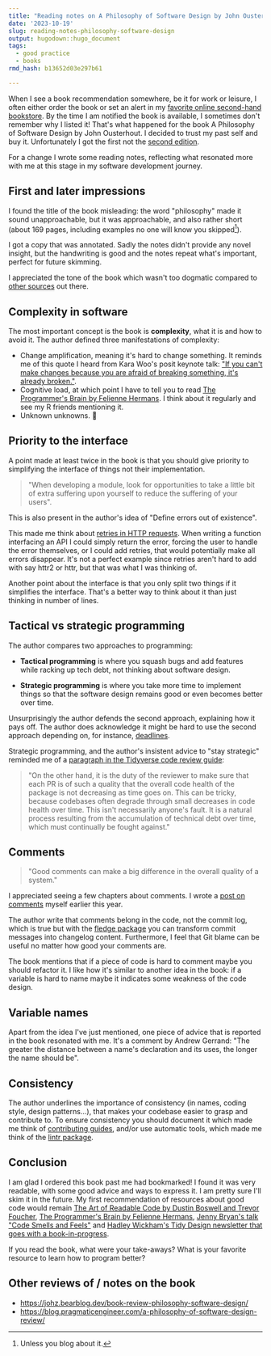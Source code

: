 ```yaml
---
title: "Reading notes on A Philosophy of Software Design by John Ousterhout"
date: '2023-10-19'
slug: reading-notes-philosophy-software-design
output: hugodown::hugo_document
tags:
  - good practice
  - books
rmd_hash: b13652d03e297b61

---
```


When I see a book recommendation somewhere, be it for work or leisure, I often either order the book or set an alert in my [favorite online second-hand bookstore](https://www.momox-shop.fr/). By the time I am notified the book is available, I sometimes don't remember why I listed it! That's what happened for the book A Philosophy of Software Design by John Ousterhout. I decided to trust my past self and buy it. Unfortunately I got the first not the [second edition](https://web.stanford.edu/~ouster/cgi-bin/book.php).

For a change I wrote some reading notes, reflecting what resonated more with me at this stage in my software development journey.

## First and later impressions

I found the title of the book misleading: the word "philosophy" made it sound unapproachable, but it was approachable, and also rather short (about 169 pages, including examples no one will know you skipped[^1]).

I got a copy that was annotated. Sadly the notes didn't provide any novel insight, but the handwriting is good and the notes repeat what's important, perfect for future skimming.

I appreciated the tone of the book which wasn't too dogmatic compared to [other sources](https://qntm.org/clean) out there.

## Complexity in software

The most important concept is the book is **complexity**, what it is and how to avoid it. The author defined three manifestations of complexity:

-   Change amplification, meaning it's hard to change something. It reminds me of this quote I heard from Kara Woo's posit keynote talk: ["If you can't make changes because you are afraid of breaking something, it's already broken."](https://speakerdeck.com/karawoo/r-not-only-in-production?slide=76).
-   Cognitive load, at which point I have to tell you to read [The Programmer's Brain by Felienne Hermans](https://www.manning.com/books/the-programmers-brain). I think about it regularly and see my R friends mentioning it.
-   Unknown unknowns. 👻

## Priority to the interface

A point made at least twice in the book is that you should give priority to simplifying the interface of things not their implementation.

> "When developing a module, look for opportunities to take a little bit of extra suffering upon yourself to reduce the suffering of your users".

This is also present in the author's idea of "Define errors out of existence".

This made me think about [retries in HTTP requests](https://blog.r-hub.io/2020/04/07/retry-wheel/). When writing a function interfacing an API I could simply return the error, forcing the user to handle the error themselves, or I could add retries, that would potentially make all errors disappear. It's not a perfect example since retries aren't hard to add with say httr2 or httr, but that was what I was thinking of.

Another point about the interface is that you only split two things if it simplifies the interface. That's a better way to think about it than just thinking in number of lines.

## Tactical vs strategic programming

The author compares two approaches to programming:

-   **Tactical programming** is where you squash bugs and add features while racking up tech debt, not thinking about software design.

-   **Strategic programming** is where you take more time to implement things so that the software design remains good or even becomes better over time.

Unsurprisingly the author defends the second approach, explaining how it pays off. The author does acknowledge it might be hard to use the second approach depending on, for instance, [deadlines](https://enpiar.com/2023/05/30/obey-the-timer/).

Strategic programming, and the author's insistent advice to "stay strategic" reminded me of a [paragraph in the Tidyverse code review guide](https://code-review.tidyverse.org/reviewer/purpose.html):

> "On the other hand, it is the duty of the reviewer to make sure that each PR is of such a quality that the overall code health of the package is not decreasing as time goes on. This can be tricky, because codebases often degrade through small decreases in code health over time. This isn't necessarily anyone's fault. It is a natural process resulting from the accumulation of technical debt over time, which must continually be fought against."

## Comments

> "Good comments can make a big difference in the overall quality of a system."

I appreciated seeing a few chapters about comments. I wrote a [post on comments](https://blog.r-hub.io/2023/01/26/code-comments-self-explaining-code/) myself earlier this year.

The author write that comments belong in the code, not the commit log, which is true but with the [fledge package](https://fledge.cynkra.com/dev/) you can transform commit messages into changelog content. Furthermore, I feel that Git blame can be useful no matter how good your comments are.

The book mentions that if a piece of code is hard to comment maybe you should refactor it. I like how it's similar to another idea in the book: if a variable is hard to name maybe it indicates some weakness of the code design.

## Variable names

Apart from the idea I've just mentioned, one piece of advice that is reported in the book resonated with me. It's a comment by Andrew Gerrand: "The greater the distance between a name's declaration and its uses, the longer the name should be".

## Consistency

The author underlines the importance of consistency (in names, coding style, design patterns...), that makes your codebase easier to grasp and contribute to. To ensure consistency you should document it which made me think of [contributing guides](https://devdevguide.netlify.app/maintenance_collaboration#contributing-guide), and/or use automatic tools, which made me think of the [lintr package](https://lintr.r-lib.org/reference/index.html).

## Conclusion

I am glad I ordered this book past me had bookmarked! I found it was very readable, with some good advice and ways to express it. I am pretty sure I'll skim it in the future. My first recommendation of resources about good code would remain [The Art of Readable Code by Dustin Boswell and Trevor Foucher](https://www.oreilly.com/library/view/the-art-of/9781449318482/), [The Programmer's Brain by Felienne Hermans](https://www.manning.com/books/the-programmers-brain), [Jenny Bryan's talk "Code Smells and Feels"](https://github.com/jennybc/code-smells-and-feels) and [Hadley Wickham's Tidy Design newsletter that goes with a book-in-progress](https://tidydesign.substack.com/).

If you read the book, what were your take-aways? What is your favorite resource to learn how to program better?

## Other reviews of / notes on the book

-   <https://johz.bearblog.dev/book-review-philosophy-software-design/>
-   <https://blog.pragmaticengineer.com/a-philosophy-of-software-design-review/>

[^1]: Unless you blog about it.


